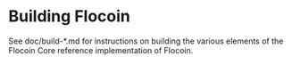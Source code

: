 Building Flocoin
================

See doc/build-*.md for instructions on building the various
elements of the Flocoin Core reference implementation of Flocoin.
